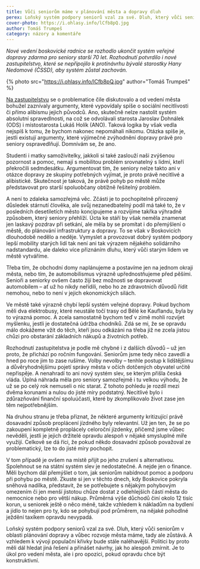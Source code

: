 ```yaml
---
title: Vůči seniorům máme v plánování města a dopravy dluh
perex: Loňský systém podpory seniorů vzal za své. Dluh, který vůči seniorům v oblasti plánování dopravy a vůbec rozvoje města máme, tady ale zůstává.
cover-photo: https://i.ohlasy.info/lCfb8pQ.jpg
author: Tomáš Trumpeš
category: názory a komentáře
---
```


*Nové vedení boskovické radnice se rozhodlo ukončit systém veřejné dopravy zdarma pro seniory starší 70 let. Rozhodnutí potvrdilo i nové zastupitelstvo, které se nepřipojilo k protinávrhu bývalé starostky Hany Nedomové (ČSSD), aby systém zůstal zachován.*

{% photo src="https://i.ohlasy.info/lCfb8pQ.jpg" author="Tomáš Trumpeš" %}

[Na zastupitelstvu](http://www.ohlasy.info/clanky/2018/12/zastupitelstvo.html) se o problematice čile diskutovalo a od vedení města bohužel zaznívaly argumenty, které vypovídaly spíše o sociální necitlivosti či přímo alibismu jejich původců. Ano, skutečně nelze nastolit systém absolutní spravedlnosti, na což se odvolávali starosta Jaroslav Dohnálek (ODS) i místostarosta Lukáš Holík (ANO). Taková logika by však vedla nejspíš k tomu, že bychom nakonec nepomáhali nikomu. Otázka spíše je, jestli existují argumenty, které výjimečné zvýhodnění dopravy právě pro seniory ospravedlňují. Domnívám se, že ano.

Studenti i matky samoživitelky, jakkoli si také zaslouží naši zvýšenou pozornost a pomoc, nemají s mobilitou problém srovnatelný s lidmi, kteří překročili sedmdesátku. Argumentovat tím, že seniory nelze takto ani v otázce dopravy ze skupiny potřebných vyjímat, je proto právě necitlivé a alibistické. Skutečnost je taková, že právě pohyb po městě může představovat pro starší spoluobčany obtížně řešitelný problém.

A není to zdaleka samozřejmá věc. Zčásti je to pochopitelně přirozený důsledek stárnutí člověka, ale svůj nezanedbatelný podíl má také to, že v posledních desetiletích město koncipujeme a rozvíjíme takřka výhradně způsobem, který seniory přehlíží. Úcta ke stáří by však neměla znamenat jen laskavý pozdrav při setkání, ale měla by se promítat i do přemýšlení o městě, do plánování infrastruktury a dopravy. To se však v Boskovicích dlouhodobě nedělo a neděje. Vymyslet a provozovat dobrý systém podpory lepší mobility starých lidí tak není ani tak výrazem nějakého solidárního nadstandardu, ale daleko více přiznáním dluhu, který vůči starým lidem ve městě vytváříme.

Třeba tím, že obchodní domy naplánujeme a postavíme jen na jednom okraji města, nebo tím, že automobilismus výrazně upřednostňujeme před pěšími. Senioři a seniorky ovšem často žijí bez možnosti se dopravovat automobilem – ať už ho nikdy neřídili, nebo ho ze zdravotních důvodů řídit nemohou, nebo to není v jejich ekonomických silách.

Ve městě také výrazně chybí lepší systém veřejné dopravy. Pokud bychom měli dva elektrobusy, které neustále točí trasy od Bělé ke Kauflandu, byla by to výrazná pomoc. A zcela samostatně bychom teď v zimě mohli rozvíjet myšlenku, jestli je dostatečná údržba chodníků. Zdá se mi, že se opravdu málo dokážeme vžít do těch, kteří jsou odkázáni na třeba již ne zcela jistou chůzi pro obstarání základních nákupů a životních potřeb.

Rozhodnutí zastupitelstva je podle mě chybné i z dalších důvodů – už jen proto, že přichází po ročním fungování. Seniorům jsme tedy něco zavedli a hned po roce jim to zase rušíme. Volby nevolby – tenhle postup k lidštějšímu a důvěryhodnějšímu pojetí správy města v očích dotčených obyvatel určitě nepřispěje. A nenahradí to ani nový systém slev, se kterým přišla česká vláda. Úplná náhrada měla pro seniory samozřejmě i tu velkou výhodu, že už se po celý rok nemuseli o nic starat. Z tohoto pohledu je rozdíl mezi dvěma korunami a nulou do jisté míry podstatný. Necitlivé bylo i zdůrazňování finanční spoluúčasti, které by zkomplikovalo život zase jen těm nejpotřebnějším.

Na druhou stranu je třeba přiznat, že některé argumenty kritizující právě dosavadní způsob proplácení jízdného byly relevantní. Už jen ten, že se po zakoupení kompletně proplácely celoroční jízdenky, přičemž jsme vůbec nevěděli, jestli je jejich držitelé opravdu alespoň v nějaké smysluplné míře využijí. Celkově se dá říci, že pokud někdo dosavadní způsob považoval ze problematický, lze to do jisté míry pochopit.

V tom případě je ovšem na místě přijít po jeho zrušení s alternativou. Spolehnout se na státní systém slev je nedostatečné. A nejde jen o finance. Měli bychom dál přemýšlet o tom, jak seniorům nabídnout pomoc a podporu při pohybu po městě. Zkuste si jen v těchto dnech, kdy Boskovice pokryla sněhová nadílka, představit, že se potřebujete s nějakým pohybovým omezením či jen menší jistotou chůze dostat z odlehlejších částí města do nemocnice nebo pro větší nákup. Průměrná výše důchodů činí okolo 12 tisíc korun, u seniorek ještě o něco méně, takže vzhledem k nákladům na bydlení a jídlo to nejen pro ty, kdo se pohybují pod průměrem, na nějaké pohodlné ježdění taxíkem opravdu nevypadá.

Loňský systém podpory seniorů vzal za své. Dluh, který vůči seniorům v oblasti plánování dopravy a vůbec rozvoje města máme, tady ale zůstává. A vzhledem k vývoji populační křivky bude stále naléhavější. Politici by proto měli dál hledat jiná řešení a přinášet návrhy, jak ho alespoň zmírnit. Je to úkol pro vedení města, ale i pro opozici, pokud opravdu chce být konstruktivní.
